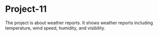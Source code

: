 # Project-11
The project is about weather reports. It shows weather reports including temperature, wind speed, humidity, and visibility.
